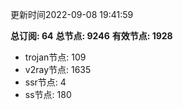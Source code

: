 更新时间2022-09-08 19:41:59

**总订阅: 64**
**总节点: 9246**
**有效节点: 1928**
- trojan节点: 109
- v2ray节点: 1635
- ssr节点: 4
- ss节点: 180
